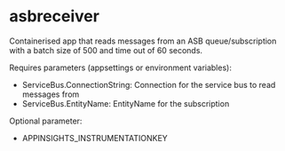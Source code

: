 # asbreceiver

Containerised app that reads messages from an ASB queue/subscription with a batch size of 500 and time out of 60 seconds.


Requires parameters (appsettings or environment variables):
- ServiceBus.ConnectionString: Connection for the service bus to read messages from
- ServiceBus.EntityName: EntityName for the subscription

Optional parameter:
- APPINSIGHTS_INSTRUMENTATIONKEY
